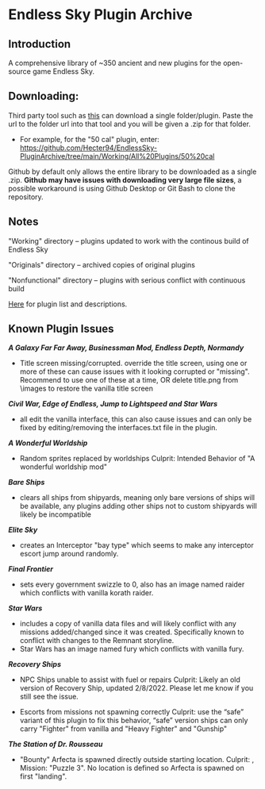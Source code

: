 # Endless Sky Plugin Archive

## Introduction
A comprehensive library of ~350 ancient and new plugins for the open-source game Endless Sky. 

## Downloading: 
 
Third party tool such as [this](https://download-directory.github.io/) can download a single folder/plugin. 
Paste the url to the folder url into that tool and you will be given a .zip for that folder. 
- For example, for the "50 cal" plugin, enter: https://github.com/Hecter94/EndlessSky-PluginArchive/tree/main/Working/All%20Plugins/50%20cal

Github by default only allows the entire library to be downloaded as a single .zip. **Github may have issues with downloading very large file sizes**, a possible workaround is using Github Desktop or Git Bash to clone the repository.

## Notes

"Working" directory – plugins updated to work with the continous build of Endless Sky

"Originals" directory – archived copies of original plugins 

"Nonfunctional" directory – plugins with serious conflict with continuous build

[Here](Plugin%20Manifest.md) for plugin list and descriptions.
## Known Plugin Issues

	
***A Galaxy Far Far Away, Businessman Mod, Endless Depth, Normandy***
- Title screen missing/corrupted.
 override the title screen, using one or more of these can cause issues with it looking corrupted or "missing". Recommend to use one of these at a time, OR delete title.png from \images to restore the vanilla title screen

***Civil War, Edge of Endless, Jump to Lightspeed and Star Wars***
- all edit the vanilla interface, this can also cause issues and can only be fixed by editing/removing the interfaces.txt file in the plugin.

***A Wonderful Worldship*** 
- Random sprites replaced by worldships
	Culprit: Intended Behavior of "A wonderful worldship mod"
	
***Bare Ships*** 
- clears all ships from shipyards, meaning only bare versions of ships will be available, any plugins adding other ships not to custom shipyards will likely be incompatible

***Elite Sky*** 
- creates an Interceptor "bay type" which seems to make any interceptor escort jump around randomly.

***Final Frontier*** 
- sets every government swizzle to 0, also has an image named raider which conflicts with vanilla korath raider.

***Star Wars***
- includes a copy of vanilla data files and will likely conflict with any missions added/changed since it was created. Specifically known to conflict with changes to the Remnant storyline.
- Star Wars has an image named fury which conflicts with vanilla fury.

***Recovery Ships***
- NPC Ships unable to assist with fuel or repairs
	Culprit: Likely an old version of Recovery Ship, updated 2/8/2022. Please let me know if you still see the issue. 
	
- Escorts from missions not spawning correctly
	Culprit: use the “safe” variant of this plugin to fix this behavior, “safe” version ships can only carry "Fighter" from vanilla  and "Heavy Fighter" and "Gunship"

***The Station of Dr. Rousseau***
- "Bounty" Arfecta is spawned directly outside starting location. 
	Culprit: , Mission: "Puzzle 3". No location is defined so Arfecta is spawned on first "landing".

